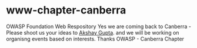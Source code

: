 # www-chapter-canberra
OWASP Foundation Web Respository
Yes we are coming back to Canberra - Please shoot us your ideas to [Akshay Gupta](mailto:Akshay.Gupta@owasp.org). and we will be working on organisng events based on interests.
Thanks
OWASP - Canberra Chapter

